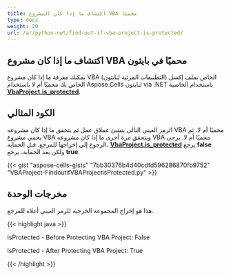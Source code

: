 ```yaml
---
title: اكتشاف ما إذا كان المشروع VBA محميًا
type: docs
weight: 20
url: /ar/python-net/find-out-if-vba-project-is-protected/
---
```


## **اكتشاف ما إذا كان مشروع VBA محميًا في بايثون**

يمكنك معرفة ما إذا كان مشروع VBA (التطبيقات المرئية لبايثون) الخاص بملف إكسل الخاص بك محميًا أم لا باستخدام Aspose.Cells لبايثون via .NET باستخدام الخاصية [**VbaProject.is_protected**](https://reference.aspose.com/cells/python-net/aspose.cells.vba/vbaproject/is_protected).

## **الكود المثالي**

الرمز العيني التالي ينشئ عملاق عمل ثم يتحقق ما إذا كان مشروعه VBA محميًا أم لا. ثم يحمي مشروع VBA ويتحقق مرة أخرى ما إذا كان مشروعه VBA محميًا أم لا. يرجى الرجوع إلى إخراجها للمرجع. قبل الحماية، [**VbaProject.is_protected**](https://reference.aspose.com/cells/python-net/aspose.cells.vba/vbaproject/is_protected) يرجع **false** ولكن بعد الحماية، يرجع **true**.

{{< gist "aspose-cells-gists" "7bb30376b4d40cdfd596286870fb9752" "VBAProject-FindoutifVBAProjectisProtected.py" >}}

## **مخرجات الوحدة**

هذا هو إخراج المجموعة الخرجية للرمز العيني أعلاه للمرجع.

{{< highlight java >}}

IsProtected - Before Protecting VBA Project: False

IsProtected - After Protecting VBA Project: True

{{< /highlight >}}

